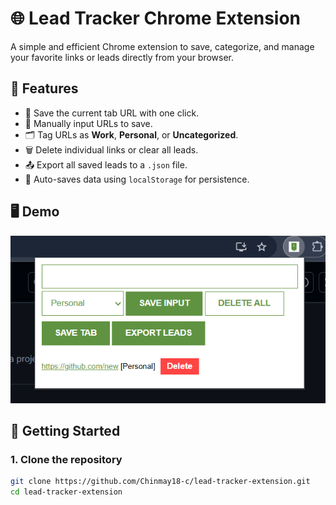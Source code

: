 # 🌐 Lead Tracker Chrome Extension

A simple and efficient Chrome extension to save, categorize, and manage your favorite links or leads directly from your browser.

## 📌 Features

- 🔖 Save the current tab URL with one click.
- 📝 Manually input URLs to save.
- 🗂️ Tag URLs as **Work**, **Personal**, or **Uncategorized**.
- 🗑️ Delete individual links or clear all leads.
- 📤 Export all saved leads to a `.json` file.
- 🔄 Auto-saves data using `localStorage` for persistence.

## 🖥️ Demo

![screenshot](Screenshot.png)  

## 🚀 Getting Started

### 1. Clone the repository

```bash
git clone https://github.com/Chinmay18-c/lead-tracker-extension.git
cd lead-tracker-extension
